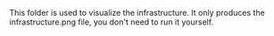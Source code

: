 This folder is used to visualize the infrastructure. It only produces the infrastructure.png file, you don't need to run it yourself.